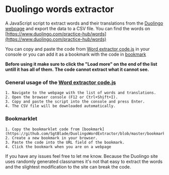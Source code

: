 # Duolingo words extractor

A JavaScript script to extract words and their translations from the [Duolingo webpage](https://www.duolingo.com/practice-hub/words) and export the data to a CSV file. You can find the words on [https://www.duolingo.com/practice-hub/words](https://www.duolingo.com/practice-hub/words)

You can copy and paste the code from [Word extractor code.js](https://github.com/SgtBlade/DuolingoWordExtractor/blob/master/Word%20extractor%20code.js) in your console or you can add it as a bookmark with the code in [bookmark](https://github.com/SgtBlade/DuolingoWordExtractor/blob/master/bookmark)

**Before using it make sure to click the "Load more" on the end of the list untill it has all of them.**
**The code cannot extract what it cannot see.**

### General usage of the [Word extractor code.js](https://github.com/SgtBlade/DuolingoWordExtractor/blob/master/Word%20extractor%20code.js)

    1. Navigate to the webpage with the list of words and translations.
    2. Open the browser console (F12 or Ctrl+Shift+I).
    3. Copy and paste the script into the console and press Enter.
    4. The CSV file will be downloaded automatically.

### Bookmarklet

    1. Copy the bookmarklet code from [bookmark](https://github.com/SgtBlade/DuolingoWordExtractor/blob/master/bookmark)
    2. Create a new bookmark in your browser.
    3. Paste the code into the URL field of the bookmark.
    4. Click the bookmark when you are on a webpage



If you have any issues feel free to let me know. Because the Duolingo site uses randomly generated classnames it's not that easy to extract the words and the slightest modification to the site can break the code. 
